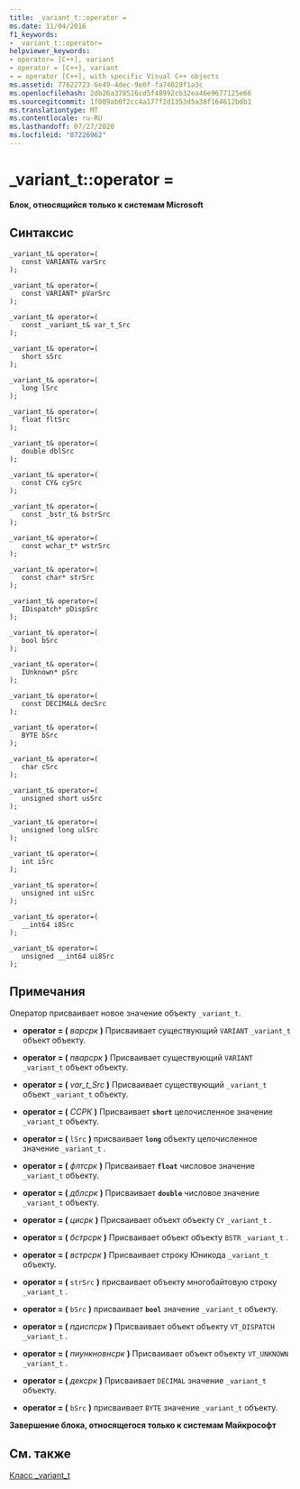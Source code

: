 ```yaml
---
title: _variant_t::operator =
ms.date: 11/04/2016
f1_keywords:
- _variant_t::operator=
helpviewer_keywords:
- operator= [C++], variant
- operator = [C++], variant
- = operator [C++], with specific Visual C++ objects
ms.assetid: 77622723-6e49-4dec-9e0f-fa74028f1a3c
ms.openlocfilehash: 2db26a378526cd5f48992cb32ea46e9677125e66
ms.sourcegitcommit: 1f009ab0f2cc4a177f2d1353d5a38f164612bdb1
ms.translationtype: MT
ms.contentlocale: ru-RU
ms.lasthandoff: 07/27/2020
ms.locfileid: "87226962"
---
```

# <a name="_variant_toperator-"></a>_variant_t::operator =

**Блок, относящийся только к системам Microsoft**

## <a name="syntax"></a>Синтаксис

```
_variant_t& operator=(
   const VARIANT& varSrc
);

_variant_t& operator=(
   const VARIANT* pVarSrc
);

_variant_t& operator=(
   const _variant_t& var_t_Src
);

_variant_t& operator=(
   short sSrc
);

_variant_t& operator=(
   long lSrc
);

_variant_t& operator=(
   float fltSrc
);

_variant_t& operator=(
   double dblSrc
);

_variant_t& operator=(
   const CY& cySrc
);

_variant_t& operator=(
   const _bstr_t& bstrSrc
);

_variant_t& operator=(
   const wchar_t* wstrSrc
);

_variant_t& operator=(
   const char* strSrc
);

_variant_t& operator=(
   IDispatch* pDispSrc
);

_variant_t& operator=(
   bool bSrc
);

_variant_t& operator=(
   IUnknown* pSrc
);

_variant_t& operator=(
   const DECIMAL& decSrc
);

_variant_t& operator=(
   BYTE bSrc
);

_variant_t& operator=(
   char cSrc
);

_variant_t& operator=(
   unsigned short usSrc
);

_variant_t& operator=(
   unsigned long ulSrc
);

_variant_t& operator=(
   int iSrc
);

_variant_t& operator=(
   unsigned int uiSrc
);

_variant_t& operator=(
   __int64 i8Src
);

_variant_t& operator=(
   unsigned __int64 ui8Src
);
```

## <a name="remarks"></a>Примечания

Оператор присваивает новое значение объекту `_variant_t`.

- **operator = (**  *варсрк*  **)** Присваивает существующий `VARIANT` `_variant_t` объект объекту.

- **operator = (**  *пварсрк*  **)** Присваивает существующий `VARIANT` `_variant_t` объект объекту.

- **operator = (**  *var_t_Src*  **)** Присваивает существующий `_variant_t` объект `_variant_t` объекту.

- **operator = (**  *ССРК*  **)** Присваивает **`short`** целочисленное значение `_variant_t` объекту.

- **operator = (** `lSrc` **)** присваивает **`long`** объекту целочисленное значение `_variant_t` .    

- **operator = (**  *флтсрк*  **)** Присваивает **`float`** числовое значение `_variant_t` объекту.

- **operator = (**  *дблсрк*  **)** Присваивает **`double`** числовое значение `_variant_t` объекту.

- **operator = (**  *цисрк*  **)** Присваивает объект объекту `CY` `_variant_t` .

- **operator = (**  *бстрсрк*  **)** Присваивает объект объекту `BSTR` `_variant_t` .

- **operator = (**  *встрсрк*  **)** Присваивает строку Юникода `_variant_t` объекту.

- **operator = (** `strSrc` **)** присваивает объекту многобайтовую строку `_variant_t` .    

- **operator = (** `bSrc` **)** присваивает **`bool`** значение `_variant_t` объекту.  

- **operator = (**  *пдиспсрк*  **)** Присваивает объект объекту `VT_DISPATCH` `_variant_t` .

- **operator = (**  *пиункновнсрк*  **)** Присваивает объект объекту `VT_UNKNOWN` `_variant_t` .

- **operator = (**  *дексрк*  **)** Присваивает `DECIMAL` значение `_variant_t` объекту.

- **operator = (** `bSrc` **)** присваивает `BYTE` значение `_variant_t` объекту.  

**Завершение блока, относящегося только к системам Майкрософт**

## <a name="see-also"></a>См. также

[Класс _variant_t](../cpp/variant-t-class.md)
